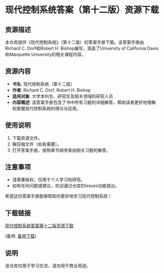 # 现代控制系统答案（第十二版）资源下载

## 资源描述

本仓库提供《现代控制系统》（第十二版）的答案手册下载。该答案手册由Richard C. Dorf和Robert H. Bishop编写，涵盖了University of California Davis和Marquette University的相关课程内容。

## 资源内容

- **书名**: 现代控制系统（第十二版）
- **作者**: Richard C. Dorf, Robert H. Bishop
- **适用对象**: 大学本科生、研究生及相关领域的研究人员
- **内容概述**: 该答案手册包含了书中所有习题的详细解答，帮助读者更好地理解和掌握现代控制系统的理论与应用。

## 使用说明

1. 下载资源文件。
2. 解压缩文件（如有需要）。
3. 打开答案手册，按照章节顺序查阅相关习题的解答。

## 注意事项

- 请尊重版权，仅用于个人学习和研究。
- 如有任何问题或建议，欢迎通过仓库的Issues功能提出。

希望这份答案手册能够帮助你更好地学习现代控制系统！

## 下载链接
[现代控制系统答案第十二版资源下载](https://pan.quark.cn/s/1018da101c5a) 

(备用: [备用下载](https://pan.baidu.com/s/1uzAauIULXfC2IH78-xyt8w?pwd=1234))

## 说明

该仓库仅用于学习交流，请勿用于商业用途。
